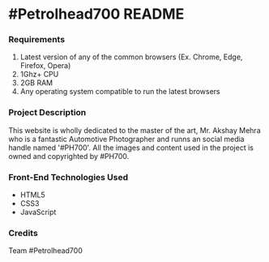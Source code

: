 # #Petrolhead700 README

### Requirements
1. Latest version of any of the common browsers (Ex. Chrome, Edge, Firefox, Opera)
2. 1Ghz+ CPU
3. 2GB RAM
4. Any operating system compatible to run the latest browsers

### Project Description
This website is wholly dedicated to the master of the art, Mr. Akshay Mehra who is a fantastic Automotive Photographer and runns an social media handle named '#PH700'. All the images and content used in the project is owned and copyrighted by #PH700.

### Front-End Technologies Used
* HTML5
* CSS3
* JavaScript
                  
 ### Credits
Team #Petrolhead700
